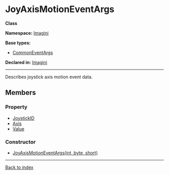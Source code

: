 # JoyAxisMotionEventArgs

**Class**

**Namespace:** [Imagini](Imagini.md)

**Base types:**

* [CommonEventArgs](Imagini.CommonEventArgs.md)


**Declared in:** [Imagini](Imagini.md)

------



Describes joystick axis motion event data.


## Members

### Property
* [JoystickID](Imagini.JoyHatMotionEventArgs.JoystickID.md)
* [Axis](Imagini.JoyAxisMotionEventArgs.Axis.md)
* [Value](Imagini.JoyAxisMotionEventArgs.Value.md)

### Constructor
* [JoyAxisMotionEventArgs(int, byte, short)](Imagini.JoyAxisMotionEventArgs.JoyAxisMotionEventArgs(int,byte,short).md)

------

[Back to index](index.md)